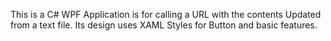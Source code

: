 This is a C# WPF Application is for calling a URL with the contents Updated from a text file.
Its design uses XAML Styles for Button and basic features.
